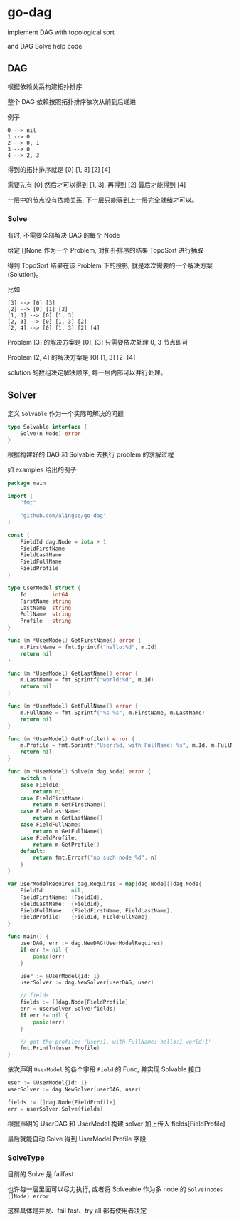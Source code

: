 # go-dag

implement DAG with topological sort

and DAG Solve help code

## DAG

根据依赖关系构建拓扑排序

整个 DAG 依赖按照拓扑排序依次从前到后递进

例子

```
0 --> nil
1 --> 0
2 --> 0, 1
3 --> 0
4 --> 2, 3
```

得到的拓扑排序就是
[0] [1, 3] [2] [4]

需要先有 [0] 然后才可以得到 [1, 3], 再得到 [2] 最后才能得到 [4]

一层中的节点没有依赖关系, 下一层只能等到上一层完全就绪才可以。

### Solve

有时, 不需要全部解决 DAG 的每个 Node

给定 []None 作为一个 Problem, 对拓扑排序的结果 TopoSort 进行抽取

得到 TopoSort 结果在该 Problem 下的投影, 就是本次需要的一个解决方案 (Solution)。

比如

```
[3] --> [0] [3]
[2] --> [0] [1] [2]
[1, 3] --> [0] [1, 3]
[2, 3] --> [0] [1, 3] [2]
[2, 4] --> [0] [1, 3] [2] [4]
```

Problem [3] 的解决方案是 [0], [3] 只需要依次处理 0, 3 节点即可

Problem [2, 4] 的解决方案是 [0] [1, 3] [2] [4]

solution 的数组决定解决顺序, 每一层内部可以并行处理。

## Solver

定义 `Solvable` 作为一个实际可解决的问题

```go
type Solvable interface {
	Solve(n Node) error
}
```

根据构建好的 DAG 和 Solvable 去执行 problem 的求解过程

如 examples 给出的例子

```go
package main

import (
	"fmt"

	"github.com/alingse/go-dag"
)

const (
	FieldId dag.Node = iota + 1
	FieldFirstName
	FieldLastName
	FieldFullName
	FieldProfile
)

type UserModel struct {
	Id        int64
	FirstName string
	LastName  string
	FullName  string
	Profile   string
}

func (m *UserModel) GetFirstName() error {
	m.FirstName = fmt.Sprintf("hello:%d", m.Id)
	return nil
}

func (m *UserModel) GetLastName() error {
	m.LastName = fmt.Sprintf("world:%d", m.Id)
	return nil
}

func (m *UserModel) GetFullName() error {
	m.FullName = fmt.Sprintf("%s %s", m.FirstName, m.LastName)
	return nil
}

func (m *UserModel) GetProfile() error {
	m.Profile = fmt.Sprintf("User:%d, with FullName: %s", m.Id, m.FullName)
	return nil
}

func (m *UserModel) Solve(n dag.Node) error {
	switch n {
	case FieldId:
		return nil
	case FieldFirstName:
		return m.GetFirstName()
	case FieldLastName:
		return m.GetLastName()
	case FieldFullName:
		return m.GetFullName()
	case FieldProfile:
		return m.GetProfile()
	default:
		return fmt.Errorf("no such node %d", n)
	}
}

var UserModelRequires dag.Requires = map[dag.Node][]dag.Node{
	FieldId:        nil,
	FieldFirstName: {FieldId},
	FieldLastName:  {FieldId},
	FieldFullName:  {FieldFirstName, FieldLastName},
	FieldProfile:   {FieldId, FieldFullName},
}

func main() {
	userDAG, err := dag.NewDAG(UserModelRequires)
	if err != nil {
		panic(err)
	}

	user := &UserModel{Id: 1}
	userSolver := dag.NewSolver(userDAG, user)

	// fields
	fields := []dag.Node{FieldProfile}
	err = userSolver.Solve(fields)
	if err != nil {
		panic(err)
	}

	// got the profile: 'User:1, with FullName: hello:1 world:1'
	fmt.Println(user.Profile)
}
```

依次声明 `UserModel` 的各个字段 `Field` 的 Func, 并实现 Solvable 接口


```go
user := &UserModel{Id: 1}
userSolver := dag.NewSolver(userDAG, user)

fields := []dag.Node{FieldProfile}
err = userSolver.Solve(fields)
```

根据声明的 UserDAG 和 UserModel 构建 solver 加上传入 fields[FieldProfile]

最后就能自动 Solve 得到 UserModel.Profile 字段

### SolveType

目前的 Solve 是 failfast

也许每一层里面可以尽力执行, 或者将 Solveable 作为多 node 的 `Solve(nodes []Node) error`

这样具体是并发、fail fast、try all 都有使用者决定
